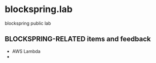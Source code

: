 # blockspring.lab

blockspring public lab

## BLOCKSPRING-RELATED items and feedback

* AWS Lambda
* 
